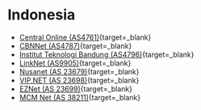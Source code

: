 # Indonesia

- [Central Online (AS4761)](http://www.central.net.id/traceroute/){target=_blank}
- [CBNNet (AS4787)](http://noc.cbn.net.id/lg.php){target=_blank}
- [Institut Teknologi Bandung (AS4796)](http://ipv6.ppk.itb.ac.id/traceroute/traceroute.pl){target=_blank}
- [LinkNet (AS9905)](http://www.link.net.id/Member/Corporate/Trace.asp){target=_blank}
- [Nusanet (AS 23679)](http://noc.nusa.net.id/nocIndex.php?pid=nusanetLooking){target=_blank}
- [VIP.NET (AS 23698)](http://www.vip.net.id/web/index.ozz?pg=tool){target=_blank}
- [EZNet (AS 23699)](http://www.ez.net.id/lglass/lg.php){target=_blank}
- [MCM Net (AS 38211)](http://www.mcm.net.id/traceroute/){target=_blank}
